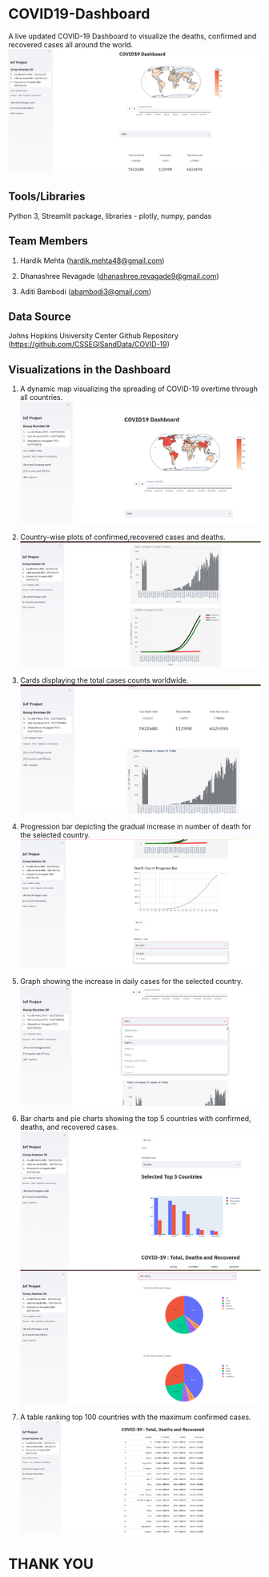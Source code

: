# COVID19-Dashboard

A live updated COVID-19 Dashboard to visualize the deaths, confirmed and recovered cases all around the world. 
![](Imgs/Homepage.png)

Tools/Libraries
--
Python 3, Streamlit package, libraries - plotly, numpy, pandas

Team Members
--
1) Hardik Mehta
    (hardik.mehta48@gmail.com)
    
2) Dhanashree Revagade
    (dhanashree.revagade9@gmail.com)
    
3) Aditi Bambodi
    (abambodi3@gmail.com)
 

Data Source 
--
Johns Hopkins University Center Github Repository (https://github.com/CSSEGISandData/COVID-19)


Visualizations in the Dashboard 
--


1. A dynamic map visualizing the spreading of COVID-19 overtime through all countries.
![](Imgs/densityglobe.png)

2. Country-wise plots of confirmed,recovered cases and deaths.
![](Imgs/dailygraphs.png)

3. Cards displaying the total cases counts worldwide.
![](Imgs/casescounts.png)

4. Progression bar depicting the gradual increase in number of death for the selected country.
![](Imgs/deathcount.png)

5. Graph showing the increase in daily cases for the selected country.
![](Imgs/countryselection.png)

6. Bar charts and pie charts showing the top 5 countries with confirmed, deaths, and recovered cases.
![](Imgs/barcharts.png)
![](Imgs/piecharts.png)

7. A table ranking top 100 countries with the maximum confirmed cases.
![](Imgs/finaltable.png)




THANK YOU
===





